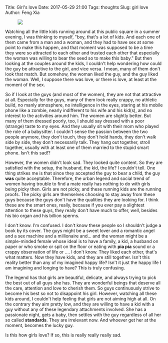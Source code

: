 Title: Girl's love
Date: 2017-05-29 21:00
Tags: thoughts
Slug: girl love
Author: Feng Xia

<figure class="col l4 m4 s12">
  <img src="{{SITEURL}}/images/funny/bookcover.jpg"/>
</figure>

Watching all the little kids running around at this public square in
a summer evening, I was thinking to myself, "boy, that's a lot of kids. And
each one of them came from a man and a woman, and they had to have sex
at some point to make this happen, and that moment was supposed to be
a time they were so attracted to each other and trusted each other
that especially the woman was willing to bear the seed so to make this
baby." But then looking at the couples around the kids, I couldn't
help wondering how could the guy be attractive to the girl, and vice
versa. I mean, many of them don't look that match. But somehow, the
woman liked the guy, and the guy liked the woman. Well, I suppose
there was love, or there is love, at least at the moment of the
sex.

So if I look at the guys (and most of the women), they are not that
attractive at all. Especially for the guys, many of them look really
crappy, no athletic build, no manly atmosphere, no intelligence in the
eyes, staring at his mobile phone like a zombie, nearly indifferent to
his wife and his kid(s), and no interest to the activities around
him. The women are slightly better. But many of them dressed poorly,
too, I should say dressed with a poor (strange) taste to my eyes. And
they usually sit with their mom who played the role of a
babysitter. I couldn't sense the passion between the two people
anymore, they don't touch, they don't hold hands, they don't walk side
by side, they don't necessarily talk. They hang out together, stroll
together, usually with at least one of them married to the stupid
smart phone. Isn't this sad!?

However, the women didn't look sad. They looked quite content. So they
are satisfied with the setup, the husband, the kid, the life? I
couldn't tell. One thing strikes me is that since they accepted the
guy to bear a child, the guy **was** quite acceptable. Therefore, the
urban legend and social trend of women having trouble to find a mate
really has nothing to do with girls being picky then. Girls are not
picky, and these running kids are the running proofs. The picky girls
are themselves choosing to stay away from these guys because the guys
don't have the qualities they are looking for. I think these are the
smart ones, really, because if you ever pay a slightest attention to
these guys, they really don't have much to offer, well, besides his
bio organ and his billion sperms.

I don't know. I'm confused. I don't know these people so I shouldn't
judge a book by its cover. The guys might be a sweet lover and a
romantic angel and a sex machine and a millionaire and... and the
woman might be a simple-minded female whose ideal is to have a family,
a kid, a husband on paper or who smoke or spit on the floor or eating
with **pia pia** sound or a crappy observation of life or .... I don't
know. They liked each other, that's what matters. Now they have kids,
and they are still together. Isn't this reality better than any of my
imagined happy life? Isn't it just the happy life I am imagining and
longing to have? This is truly confusing.

The legend has that girls are beautiful, delicate, and always trying
to pick the best out of all guys she has. They are wonderful beings
that deserve all the care, attention and love to cherish them. So guys
continuously strive to become his best so not to disappoint his
girl. However, watching all these kids around, I couldn't help feeling
that girls are not aiming high at all. On the contrary they aim pretty
low, and they are willing to have a kid with a guy without any of
these legendary attachments involved. She has a passionate night, gets
a baby, then settles with the guy regardless of all her so called
__standards__. They are irrelevant now. And whoever get her at the
moment, becomes the lucky guy.

Is this how girls love? If so, this is really really really sad.
